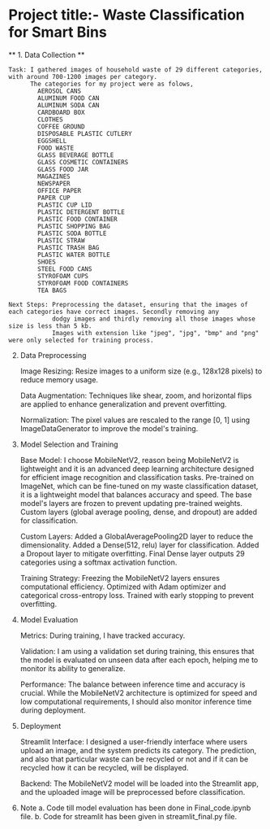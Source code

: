 # Project title:- Waste Classification for Smart Bins

** 1. Data Collection **

    Task: I gathered images of household waste of 29 different categories, with around 700-1200 images per category.
          The categories for my project were as folows,
            AEROSOL CANS
            ALUMINUM FOOD CAN
            ALUMINUM SODA CAN
            CARDBOARD BOX
            CLOTHES
            COFFEE GROUND
            DISPOSABLE PLASTIC CUTLERY
            EGGSHELL
            FOOD WASTE
            GLASS BEVERAGE BOTTLE
            GLASS COSMETIC CONTAINERS
            GLASS FOOD JAR
            MAGAZINES
            NEWSPAPER
            OFFICE PAPER
            PAPER CUP
            PLASTIC CUP LID
            PLASTIC DETERGENT BOTTLE
            PLASTIC FOOD CONTAINER
            PLASTIC SHOPPING BAG
            PLASTIC SODA BOTTLE
            PLASTIC STRAW
            PLASTIC TRASH BAG
            PLASTIC WATER BOTTLE
            SHOES
            STEEL FOOD CANS
            STYROFOAM CUPS
            STYROFOAM FOOD CONTAINERS
            TEA BAGS
  
    Next Steps: Preprocessing the dataset, ensuring that the images of each categories have correct images. Secondly removing any 
                dodgy images and thirdly removing all those images whose size is less than 5 kb.
                Images with extension like "jpeg", "jpg", "bmp" and "png" were only selected for training process.

2. Data Preprocessing

    Image Resizing: Resize images to a uniform size (e.g., 128x128 pixels) to reduce memory usage.
  
    Data Augmentation: Techniques like shear, zoom, and horizontal flips are applied to enhance generalization and prevent overfitting.
  
    Normalization: The pixel values are rescaled to the range [0, 1] using ImageDataGenerator to improve the model's training.

3. Model Selection and Training

    Base Model: I choose MobileNetV2, reason being MobileNetV2 is lightweight and it is an advanced deep learning architecture designed for efficient image recognition
                and classification tasks. Pre-trained on ImageNet, which can be fine-tuned on my waste classification dataset, it is a lightweight model that 
                balances accuracy and speed. The base model's layers are frozen to prevent updating pre-trained weights. Custom layers (global average pooling, 
                dense, and dropout) are added for classification.

    Custom Layers: Added a GlobalAveragePooling2D layer to reduce the dimensionality. Added a Dense(512, relu) layer for classification. Added a Dropout layer 
                   to mitigate overfitting. Final Dense layer outputs 29 categories using a softmax activation function.

    Training Strategy: Freezing the MobileNetV2 layers ensures computational efficiency. Optimized with Adam optimizer and categorical cross-entropy loss.
                       Trained with early stopping to prevent overfitting.

4. Model Evaluation

    Metrics: During training, I have tracked accuracy.

    Validation: I am using a validation set during training, this ensures that the model is evaluated on unseen data after each epoch, helping me to monitor its ability to generalize.

    Performance: The balance between inference time and accuracy is crucial. While the MobileNetV2 architecture is optimized for speed and low computational 
                 requirements, I should also monitor inference time during deployment.

5. Deployment

    Streamlit Interface: I designed a user-friendly interface where users upload an image, and the system predicts its category. The prediction, and also that particular waste 
                         can be recycled or not and if it can be recycled how it can be recycled, will be displayed.

    Backend: The MobileNetV2 model will be loaded into the Streamlit app, and the uploaded image will be preprocessed before classification.

6. Note
    a. Code till model evaluation has been done in Final_code.ipynb file.
    b. Code for streamlit has been given in streamlit_final.py file.
